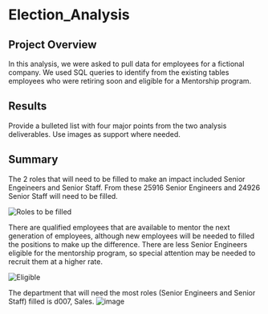 # Election_Analysis

## Project Overview
In this analysis, we were asked to pull data for employees for a fictional company.  We used SQL queries to identify from the existing tables employees who were retiring soon and eligible for a Mentorship program.

## Results

Provide a bulleted list with four major points from the two analysis deliverables. Use images as support where needed.

## Summary

The 2 roles that will need to be filled to make an impact included Senior Engeineers and Senior Staff.  From these 25916 Senior Engineers and 24926 Senior Staff will need to be filled.

![Roles to be filled](https://user-images.githubusercontent.com/106936638/184076364-70ad03af-5eb0-474f-a52c-f1f4f4dc26dc.PNG)

There are qualified employees that are available to mentor the next generation of employees, although new employees will be needed to filled the positions to make up the difference.  There are less Senior Engineers eligible for the mentorship program, so special attention may be needed to recruit them at a higher rate.

![Eligible](https://user-images.githubusercontent.com/106936638/184076864-05ae794f-aff8-4ef2-bbb2-8c9260f6dae8.PNG)

The department that will need the most roles (Senior Engineers and Senior Staff) filled is d007, Sales.
![image](https://user-images.githubusercontent.com/106936638/184078472-67997b9c-1aa8-4a5c-af5e-44e53cee6f3e.png)
